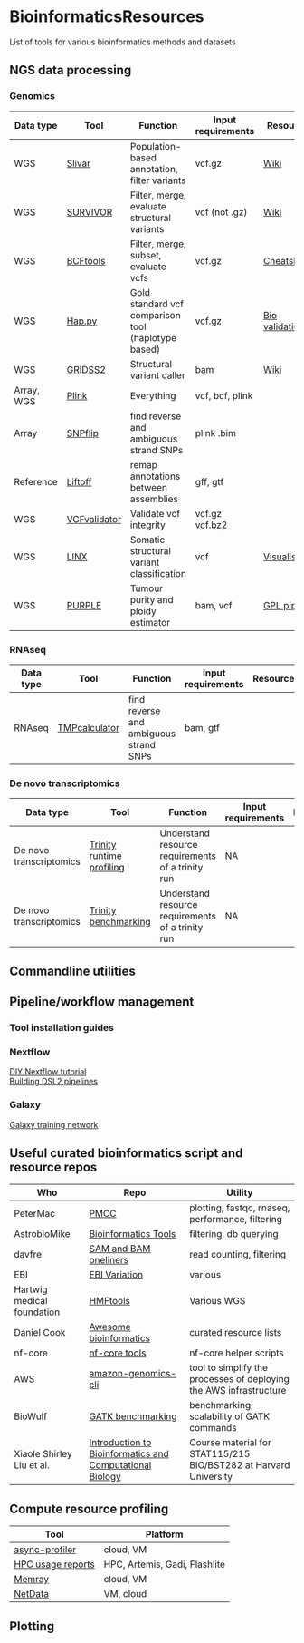 # BioinformaticsResources
List of tools for various bioinformatics methods and datasets

## NGS data processing
### Genomics 

|Data type|Tool                                                  |Function                                    |Input requirements|Resources                                              |
|---------|------------------------------------------------------|--------------------------------------------|------------------|-------------------------------------------------------|
|WGS      |[Slivar](https://github.com/brentp/slivar)            |Population-based annotation, filter variants|vcf.gz            |[Wiki](https://github.com/brentp/slivar/wiki)          |
|WGS      |[SURVIVOR](https://github.com/fritzsedlazeck/SURVIVOR)|Filter, merge, evaluate structural variants |vcf (not .gz)     |[Wiki](https://github.com/fritzsedlazeck/SURVIVOR/wiki)|
|WGS      |[BCFtools](https://samtools.github.io/bcftools/bcftools.html)|Filter, merge, subset, evaluate vcfs |vcf.gz     |[Cheatsheet](https://gist.github.com/elowy01/93922762e131d7abd3c7e8e166a74a0b)|
|WGS      |[Hap.py](https://github.com/Illumina/hap.py)|Gold standard vcf comparison tool (haplotype based) |vcf.gz     |[Bio validation](https://github.com/Sydney-Informatics-Hub/GermlineShortV_biovalidation)|
|WGS      |[GRIDSS2](https://github.com/PapenfussLab/gridss)            |Structural variant caller |bam           |[Wiki](https://github.com/PapenfussLab/gridss/wiki/Somatic-Filtering)          |
|Array, WGS      |[Plink](https://www.cog-genomics.org/plink2/)            |Everything |vcf, bcf, plink     ||
|Array      |[SNPflip](https://github.com/biocore-ntnu/snpflip)            |find reverse and ambiguous strand SNPs |plink .bim     ||
|Reference      |[Liftoff](https://github.com/agshumate/Liftoff)            |remap annotations between assemblies |gff, gtf   ||
|WGS|[VCFvalidator](https://github.com/EBIvariation/vcf-validator)|Validate vcf integrity|vcf.gz vcf.bz2||
|WGS|[LINX](https://github.com/hartwigmedical/hmftools)|Somatic structural variant classification|vcf|[Visualisation](https://github.com/hartwigmedical/hmftools/blob/master/linx/README_VIS.md)|
|WGS|[PURPLE](https://github.com/hartwigmedical/hmftools/blob/master/purple/README.md)|Tumour purity and ploidy estimator|bam, vcf|[GPL pipeline](https://github.com/hartwigmedical/gridss-purple-linx)|

### RNAseq
|Data type|Tool                                                  |Function                                    |Input requirements|Resources                                              |
|---------|------------------------------------------------------|--------------------------------------------|------------------|-------------------------------------------------------|
|RNAseq      |[TMPcalculator](https://github.com/ncbi/TPMCalculator)            |find reverse and ambiguous strand SNPs |bam, gtf   ||



### De novo transcriptomics
|Data type|Tool                                                  |Function                                    |Input requirements|Resources                                              |
|---------|------------------------------------------------------|--------------------------------------------|------------------|-------------------------------------------------------|
|De novo transcriptomics      |[Trinity runtime profiling](https://github.com/trinityrnaseq/trinityrnaseq/wiki/Trinity-Runtime-Profiling)            |Understand resource requirements of a trinity run |NA ||
|De novo transcriptomics      |[Trinity benchmarking](https://trinityrnaseq.github.io/performance/benchmark.html#)            |Understand resource requirements of a trinity run |NA ||

## Commandline utilities 

## Pipeline/workflow management 
### Tool installation guides
### Nextflow
[DIY Nextflow tutorial](https://sateeshperi.github.io/nextflow_varcal/nextflow/)   
[Building DSL2 pipelines](https://antunderwood.gitlab.io/bioinformant-blog/posts/building_a_dsl2_pipeline_in_nextflow/)   

### Galaxy
[Galaxy training network](https://training.galaxyproject.org/training-material/)  

## Useful curated bioinformatics script and resource repos 

|Who|Repo                                                  |Utility                                     |
|---|------------------------------------------------------|--------------------------------------------|
|PeterMac|[PMCC](https://github.com/PMCC-BioinformaticsCore/scripts)|plotting, fastqc, rnaseq, performance, filtering|
|AstrobioMike|[Bioinformatics Tools](https://github.com/AstrobioMike/bit)|filtering, db querying|
|davfre|[SAM and BAM oneliners](https://gist.github.com/davfre/8596159) |read counting, filtering|
|EBI|[EBI Variation](https://github.com/EBIvariation)|various|
|Hartwig medical foundation | [HMFtools](https://github.com/hartwigmedical/hmftools)|Various WGS|
|Daniel Cook|[Awesome bioinformatics](https://github.com/danielecook/Awesome-Bioinformatics)|curated resource lists|
|nf-core|[nf-core tools](https://github.com/nf-core/tools)|nf-core helper scripts|
|AWS|[amazon-genomics-cli](https://github.com/aws/amazon-genomics-cli)|tool to simplify the processes of deploying the AWS infrastructure|
|BioWulf|[GATK benchmarking](https://hpc.nih.gov/training/gatk_tutorial/)|benchmarking, scalability of GATK commands|
|Xiaole Shirley Liu et al.|[Introduction to Bioinformatics and Computational Biology](https://liulab-dfci.github.io/bioinfo-combio/)|Course material for STAT115/215 BIO/BST282 at Harvard University|


## Compute resource profiling

|Tool|Platform                                              |
|----|------------------------------------------------------|
|[async-profiler](https://github.com/jvm-profiling-tools/async-profiler)|cloud, VM                                             |
|[HPC usage reports](https://github.com/Sydney-Informatics-Hub/HPC_usage_reports)|HPC, Artemis, Gadi, Flashlite   |
|[Memray](https://github.com/bloomberg/memray) |cloud, VM|
|[NetData](https://github.com/netdata/netdata)|VM, cloud|


## Plotting 
